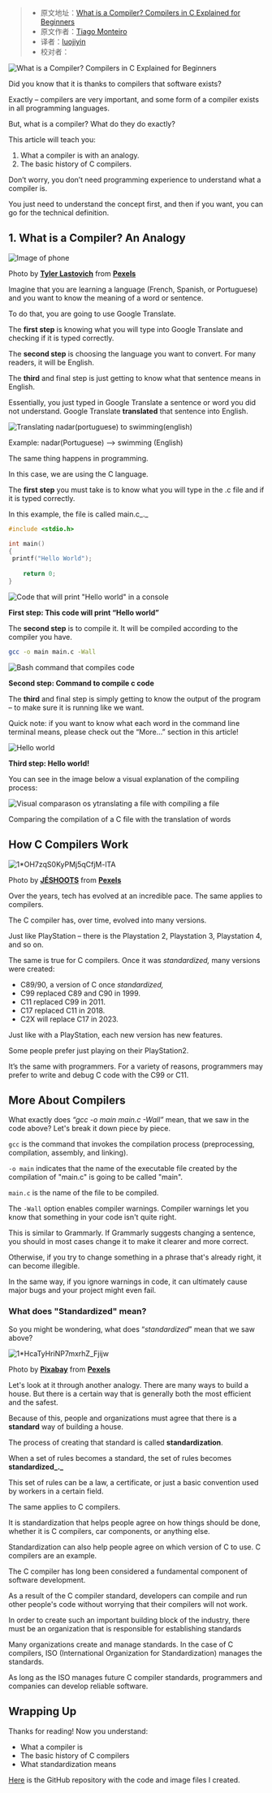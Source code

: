 > - 原文地址：[What is a Compiler? Compilers in C Explained for Beginners](https://www.freecodecamp.org/news/what-is-a-compiler-in-c/)
> - 原文作者：[Tiago Monteiro](https://www.freecodecamp.org/news/author/tiago/)
> - 译者：[luojiyin](https://github.com/luojiyin1987)
> - 校对者：

![What is a Compiler? Compilers in C Explained for Beginners](https://www.freecodecamp.org/news/content/images/size/w2000/2022/03/1-YhjIVZXE56R6YZaTF-Lzig.jpeg)

Did you know that it is thanks to compilers that software exists?

Exactly – compilers are very important, and some form of a compiler exists in all programming languages.

But, what is a compiler? What do they do exactly?

This article will teach you:

1. What a compiler is with an analogy.
2. The basic history of C compilers.

Don’t worry, you don’t need programming experience to understand what a compiler is.

You just need to understand the concept first, and then if you want, you can go for the technical definition.

## 1\. What is a Compiler? An Analogy

![Image of phone](https://miro.medium.com/max/1400/1*xFzl6UbF6XI6V0_Tnx-PYg.jpeg)

Photo by [**Tyler Lastovich**](https://www.pexels.com/@lastly?utm_content=attributionCopyText&utm_medium=referral&utm_source=pexels) from [**Pexels**](https://www.pexels.com/photo/black-iphone-7-on-brown-table-699122/?utm_content=attributionCopyText&utm_medium=referral&utm_source=pexels)

Imagine that you are learning a language (French, Spanish, or Portuguese) and you want to know the meaning of a word or sentence.

To do that, you are going to use Google Translate.

The **first step** is knowing what you will type into Google Translate and checking if it is typed correctly.

The **second step** is choosing the language you want to convert. For many readers, it will be English.

The **third** and final step is just getting to know what that sentence means in English.

Essentially, you just typed in Google Translate a sentence or word you did not understand. Google Translate **translated** that sentence into English.

![Translating nadar(portuguese) to swimming(english) ](https://miro.medium.com/max/1400/1*c-mJCyjYTrVguxSgsgYvrQ.png)

Example: nadar(Portuguese) –> swimming (English)

The same thing happens in programming.

In this case, we are using the C language.

The **first step** you must take is to know what you will type in the .c file and if it is typed correctly.

In this example, the file is called main.c_._

```C
#include <stdio.h>

int main()
{
 printf("Hello World");
    
    return 0;
}
```

![Code that will print "Hello world" in a console](https://miro.medium.com/max/1400/1*BtjyNkvX0eboU5JVsD0ayQ.png)

**First step: This code will print “Hello world”**

The **second step** is to compile it. It will be compiled according to the compiler you have.

```Bash
gcc -o main main.c -Wall
```

![Bash command that compiles code](https://miro.medium.com/max/1400/1*cqSo_NpYOYKdSjlBs8_EiQ.png)

**Second step: Command to compile c code**

The **third** and final step is simply getting to know the output of the program – to make sure it is running like we want.

Quick note: if you want to know what each word in the command line terminal means, please check out the “More…” section in this article!

![Hello world](https://miro.medium.com/max/1400/1*3oyRNX8txXm3RQrq3XBWNQ.png)

**Third step: Hello world!**

You can see in the image below a visual explanation of the compiling process:

![Visual comparason os ytranslating a file with compiling a file](https://miro.medium.com/max/1400/1*gusV5pXcVHc6vUfenbiuDQ.png)

Comparing the compilation of a C file with the translation of words

## How C Compilers Work

![1*OH7zqS0KyPMj5qCfjM-lTA](https://miro.medium.com/max/1400/1*OH7zqS0KyPMj5qCfjM-lTA.jpeg)

Photo by [**JÉSHOOTS**](https://www.pexels.com/@jeshoots?utm_content=attributionCopyText&utm_medium=referral&utm_source=pexels) from [**Pexels**](https://www.pexels.com/photo/person-holding-sony-ps4-dualshock-4-21067/?utm_content=attributionCopyText&utm_medium=referral&utm_source=pexels)

Over the years, tech has evolved at an incredible pace. The same applies to compilers.

The C compiler has, over time, evolved into many versions.

Just like PlayStation – there is the Playstation 2, Playstation 3, Playstation 4, and so on.

The same is true for C compilers. Once it was _standardized,_ many versions were created:

- C89/90, a version of C once _standardized,_
- C99 replaced C89 and C90 in 1999.
- C11 replaced C99 in 2011.
- C17 replaced C11 in 2018.
- C2X will replace C17 in 2023.

Just like with a PlayStation, each new version has new features.

Some people prefer just playing on their PlayStation2.

It’s the same with programmers. For a variety of reasons, programmers may prefer to write and debug C code with the C99 or C11.

## More About Compilers

What exactly does _“gcc -o main main.c -Wall”_ mean, that we saw in the code above? Let's break it down piece by piece.

`gcc` is the command that invokes the compilation process (preprocessing, compilation, assembly, and linking).

`-o main` indicates that the name of the executable file created by the compilation of "main.c" is going to be called "main".

`main.c` is the name of the file to be compiled.

The `-Wall` option enables compiler warnings. Compiler warnings let you know that something in your code isn't quite right.

This is similar to Grammarly. If Grammarly suggests changing a sentence, you should in most cases change it to make it clearer and more correct.

Otherwise, if you try to change something in a phrase that's already right, it can become illegible.

In the same way, if you ignore warnings in code, it can ultimately cause major bugs and your project might even fail.

### What does "Standardized" mean?

So you might be wondering, what does “_standardized_” mean that we saw above?

![1*HcaTyHriNP7mxrhZ_Fjijw](https://miro.medium.com/max/1400/1*HcaTyHriNP7mxrhZ_Fjijw.jpeg)

Photo by [**Pixabay**](https://www.pexels.com/@pixabay?utm_content=attributionCopyText&utm_medium=referral&utm_source=pexels) from [**Pexels**](https://www.pexels.com/photo/architecture-building-construction-daylight-534220/?utm_content=attributionCopyText&utm_medium=referral&utm_source=pexels)

Let's look at it through another analogy. There are many ways to build a house. But there is a certain way that is generally both the most efficient and the safest.

Because of this, people and organizations must agree that there is a **standard** way of building a house.

The process of creating that standard is called **standardization**.

When a set of rules becomes a standard, the set of rules becomes **standardized_._**

This set of rules can be a law, a certificate, or just a basic convention used by workers in a certain field.

The same applies to C compilers.

It is standardization that helps people agree on how things should be done, whether it is C compilers, car components, or anything else.

Standardization can also help people agree on which version of C to use. C compilers are an example.

The C compiler has long been considered a fundamental component of software development.

As a result of the C compiler standard, developers can compile and run other people's code without worrying that their compilers will not work.

In order to create such an important building block of the industry, there must be an organization that is responsible for establishing standards

Many organizations create and manage standards. In the case of C compilers, ISO (International Organization for Standardization) manages the standards.

As long as the ISO manages future C compiler standards, programmers and companies can develop reliable software.

## Wrapping Up

Thanks for reading! Now you understand:

- What a compiler is
- The basic history of C compilers
- What standardization means

[](https://github.com/tiagomonteiro0715/freecodecamp-my-articles-source-code/tree/main/What%20exactly%20is%20a%20compiler%3F)[](https://www.instagram.com/tiago.monteiro0715/)[H](https://github.com/tiagomonteiro0715/freecodecamp-my-articles-source-code)[ere](https://github.com/tiagomonteiro0715/freecodecamp-my-articles-source-code) is the GitHub repository with the code and image files I created.
